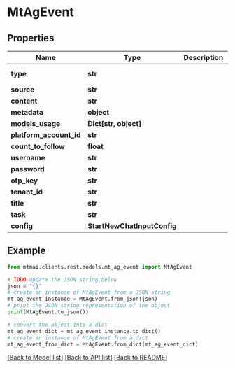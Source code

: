 # MtAgEvent


## Properties

Name | Type | Description | Notes
------------ | ------------- | ------------- | -------------
**type** | **str** |  | [default to 'ThoughtEvent']
**source** | **str** |  | 
**content** | **str** |  | 
**metadata** | **object** |  | [optional] 
**models_usage** | **Dict[str, object]** |  | [optional] 
**platform_account_id** | **str** |  | [optional] 
**count_to_follow** | **float** |  | [default to 1]
**username** | **str** |  | 
**password** | **str** |  | 
**otp_key** | **str** |  | [optional] 
**tenant_id** | **str** |  | 
**title** | **str** |  | [optional] 
**task** | **str** |  | 
**config** | [**StartNewChatInputConfig**](StartNewChatInputConfig.md) |  | 

## Example

```python
from mtmai.clients.rest.models.mt_ag_event import MtAgEvent

# TODO update the JSON string below
json = "{}"
# create an instance of MtAgEvent from a JSON string
mt_ag_event_instance = MtAgEvent.from_json(json)
# print the JSON string representation of the object
print(MtAgEvent.to_json())

# convert the object into a dict
mt_ag_event_dict = mt_ag_event_instance.to_dict()
# create an instance of MtAgEvent from a dict
mt_ag_event_from_dict = MtAgEvent.from_dict(mt_ag_event_dict)
```
[[Back to Model list]](../README.md#documentation-for-models) [[Back to API list]](../README.md#documentation-for-api-endpoints) [[Back to README]](../README.md)


